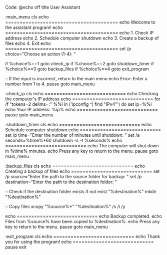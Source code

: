 Code:
@echo off
title User Assistant

:main_menu
cls
echo =======================================
echo Welcome to the assistant program!
echo =======================================
echo 1. Check IP address
echo 2. Schedule computer shutdown
echo 3. Create a backup of files
echo 4. Exit
echo =======================================
set /p choice="Choose an action (1-4): "

if %choice%==1 goto check_ip
if %choice%==2 goto shutdown_timer
if %choice%==3 goto backup_files
if %choice%==4 goto exit_program

:: If the input is incorrect, return to the main menu
echo Error: Enter a number from 1 to 4.
pause
goto main_menu

:check_ip
cls
echo ============================
echo Checking the computer's IP address
echo ============================
for /f "tokens=2 delims=:" %%i in ('ipconfig ^| find "IPv4"') do set ip=%%i
echo Your IP address: %ip%
echo ============================
pause
goto main_menu

:shutdown_timer
cls
echo ============================
echo Schedule computer shutdown
echo ============================
set /p time="Enter the number of minutes until shutdown: "
set /a seconds=%time%*60
shutdown -s -t %seconds%
echo ============================
echo The computer will shut down in %time% minutes.
echo Press any key to return to the menu.
pause
goto main_menu

:backup_files
cls
echo ============================
echo Creating a backup of files
echo ============================
set /p source="Enter the path to the source folder for backup: "
set /p destination="Enter the path to the destination folder: "

:: Check if the destination folder exists
if not exist "%destination%" mkdir "%destination%"

:: Copy files
xcopy "%source%\*" "%destination%\" /s /i /y

echo ============================
echo Backup completed.
echo Files from %source% have been copied to %destination%.
echo Press any key to return to the menu.
pause
goto main_menu

:exit_program
cls
echo ============================
echo Thank you for using the program!
echo ============================
pause
exit
